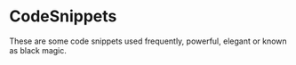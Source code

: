 # CodeSnippets

These are some code snippets used frequently, powerful, elegant or known as black magic.
